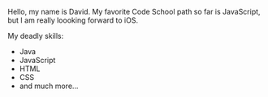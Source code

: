 Hello, my name is David. My favorite Code School path so far is JavaScript, but I am really loooking forward to iOS.

My deadly skills:
* Java
* JavaScript
* HTML
* CSS
* and much more...
